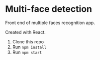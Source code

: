 # Multi-face detection
Front end of multiple faces recognition app.

Created with React.

1. Clone this repo
2. Run `npm install`
3. Run `npm start`
